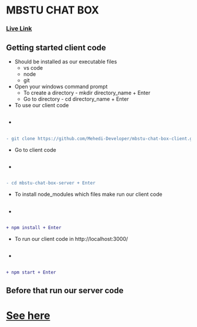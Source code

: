 # MBSTU CHAT BOX

### [Live Link](https://mbstu-chat-box.web.app/)

## Getting started client code
* Should be installed as our executable files
    * vs code
    * node
    * git
* Open your windows command prompt
    * To create a directory - mkdir directory_name + Enter
    * Go to directory - cd directory_name + Enter
* To use our client code
* <h2>
```diff
- git clone https://github.com/Mehedi-Developer/mbstu-chat-box-client.git + Enter
```
</h2>

* Go to client code
* <h2>
```diff
- cd mbstu-chat-box-server + Enter
```
</h2>

* To install node_modules which files make run our client code
* <h2>
```diff
+ npm install + Enter
```

</h2>

* To run our client code in http://localhost:3000/
* <h2>
```diff
+ npm start + Enter
```
</h2>

## Before that run our server code

# [See here](https://github.com/Mehedi-Developer/mbstu-chat-box-server/tree/dev-mmhk)